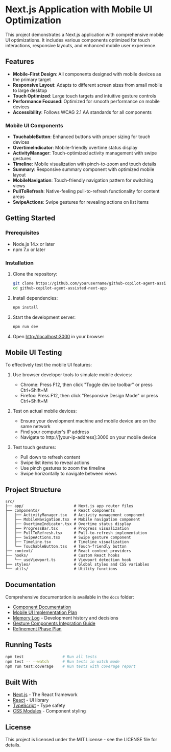 # Next.js Application with Mobile UI Optimization

This project demonstrates a Next.js application with comprehensive mobile UI optimizations. It includes various components optimized for touch interactions, responsive layouts, and enhanced mobile user experience.

## Features

- **Mobile-First Design**: All components designed with mobile devices as the primary target
- **Responsive Layout**: Adapts to different screen sizes from small mobile to large desktop
- **Touch Optimized**: Large touch targets and intuitive gesture controls
- **Performance Focused**: Optimized for smooth performance on mobile devices
- **Accessibility**: Follows WCAG 2.1 AA standards for all components

### Mobile UI Components

- **TouchableButton**: Enhanced buttons with proper sizing for touch devices
- **OvertimeIndicator**: Mobile-friendly overtime status display
- **ActivityManager**: Touch-optimized activity management with swipe gestures
- **Timeline**: Mobile visualization with pinch-to-zoom and touch details
- **Summary**: Responsive summary component with optimized mobile layout
- **MobileNavigation**: Touch-friendly navigation pattern for switching views
- **PullToRefresh**: Native-feeling pull-to-refresh functionality for content areas
- **SwipeActions**: Swipe gestures for revealing actions on list items

## Getting Started

### Prerequisites

- Node.js 14.x or later
- npm 7.x or later

### Installation

1. Clone the repository:
   ```bash
   git clone https://github.com/yourusername/github-copilot-agent-assisted-next-app.git
   cd github-copilot-agent-assisted-next-app
   ```

2. Install dependencies:
   ```bash
   npm install
   ```

3. Start the development server:
   ```bash
   npm run dev
   ```

4. Open [http://localhost:3000](http://localhost:3000) in your browser

## Mobile UI Testing

To effectively test the mobile UI features:

1. Use browser developer tools to simulate mobile devices:
   - Chrome: Press F12, then click "Toggle device toolbar" or press Ctrl+Shift+M
   - Firefox: Press F12, then click "Responsive Design Mode" or press Ctrl+Shift+M

2. Test on actual mobile devices:
   - Ensure your development machine and mobile device are on the same network
   - Find your computer's IP address
   - Navigate to http://[your-ip-address]:3000 on your mobile device

3. Test touch gestures:
   - Pull down to refresh content
   - Swipe list items to reveal actions
   - Use pinch gestures to zoom the timeline
   - Swipe horizontally to navigate between views

## Project Structure

```
src/
├── app/                      # Next.js app router files
├── components/               # React components
│   ├── ActivityManager.tsx   # Activity management component
│   ├── MobileNavigation.tsx  # Mobile navigation component
│   ├── OvertimeIndicator.tsx # Overtime status display
│   ├── ProgressBar.tsx       # Progress visualization
│   ├── PullToRefresh.tsx     # Pull-to-refresh implementation
│   ├── SwipeActions.tsx      # Swipe gesture component
│   ├── Timeline.tsx          # Timeline visualization
│   └── TouchableButton.tsx   # Touch-friendly button
├── context/                  # React context providers
├── hooks/                    # Custom React hooks
│   └── useViewport.ts        # Viewport detection hook
├── styles/                   # Global styles and CSS variables
└── utils/                    # Utility functions
```

## Documentation

Comprehensive documentation is available in the `docs` folder:

- [Component Documentation](./docs/components/)
- [Mobile UI Implementation Plan](./docs/PLANNED_CHANGES.md)
- [Memory Log](./MEMORY_LOG.md) - Development history and decisions
- [Gesture Components Integration Guide](./docs/GESTURE_COMPONENTS_INTEGRATION.md)
- [Refinement Phase Plan](./docs/REFINEMENT_PHASE_PLAN.md)

## Running Tests

```bash
npm test                 # Run all tests
npm test -- --watch      # Run tests in watch mode
npm run test:coverage    # Run tests with coverage report
```

## Built With

- [Next.js](https://nextjs.org/) - The React framework
- [React](https://reactjs.org/) - UI library
- [TypeScript](https://www.typescriptlang.org/) - Type safety
- [CSS Modules](https://github.com/css-modules/css-modules) - Component styling

## License

This project is licensed under the MIT License - see the LICENSE file for details.
